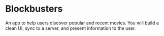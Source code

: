 # Blockbusters
An app to help users discover popular and recent movies. You will build a clean UI, sync to a server, and present information to the user.
